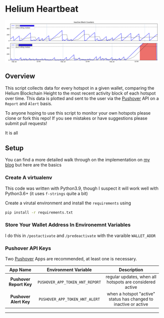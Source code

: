 # Helium Heartbeat

![hotspot-heartbeats](./_assets/sample_output_warning.png)

## Overview

This script collects data for every hotspot in a given wallet, comparing the Helium Blockchain Height to the most recent activity block of each hotspot over time. This data is plotted and sent to the user via the [Pushover][pushover-link] API on a `Report` and `Alert` basis.

To anyone hoping to use this script to monitor your own hotspots please clone or fork this repo! If you see mistakes or have suggestions please submit pull requests!

It is all

[pushover-link]: https://pushover.net/

## Setup

You can find a more detailed walk through on the implementation on [my blog][blog-post-link] but here are the basics

[blog-post-link]: https://gutentag.co/3MzZNAb

### Create A virtualenv

This code was written with Python3.9, though I suspect it will work well with Python3.6+ (it uses `f-strings` quite a bit)

Create a virutal environment and install the `requirements` using

```bash
pip install -r requirements.txt
```

### Store Your Wallet Address In Environemnt Variables

I do this in `/postactivate` and `/predeactivate` with the varaible `WALLET_ADDR`

### Pushover API Keys

Two [Pushover][pushover-link] Apps are recommended, at least one is necessary.

|        App Name         |      Environment Variable       |                           Description                            |
| :---------------------: | :-----------------------------: | :--------------------------------------------------------------: |
| **Pushover Report Key** | `PUSHOVER_APP_TOKEN_HNT_REPORT` |     regular updates, when all hotspots are considered active     |
| **Pushover Alert Key**  | `PUSHOVER_APP_TOKEN_HNT_ALERT`  | when a hotspot "active" status has changed to inactive or active |

---
